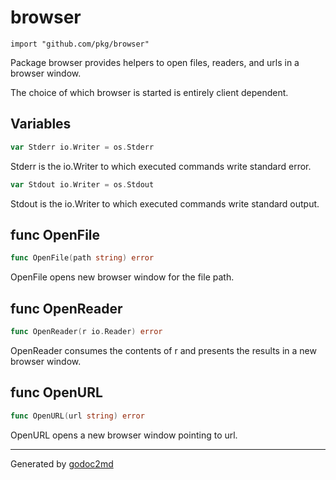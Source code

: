 
# browser
    import "github.com/pkg/browser"

Package browser provides helpers to open files, readers, and urls in a browser window.

The choice of which browser is started is entirely client dependent.





## Variables
``` go
var Stderr io.Writer = os.Stderr
```
Stderr is the io.Writer to which executed commands write standard error.

``` go
var Stdout io.Writer = os.Stdout
```
Stdout is the io.Writer to which executed commands write standard output.


## func OpenFile
``` go
func OpenFile(path string) error
```
OpenFile opens new browser window for the file path.


## func OpenReader
``` go
func OpenReader(r io.Reader) error
```
OpenReader consumes the contents of r and presents the
results in a new browser window.


## func OpenURL
``` go
func OpenURL(url string) error
```
OpenURL opens a new browser window pointing to url.









- - -
Generated by [godoc2md](http://godoc.org/github.com/davecheney/godoc2md)
